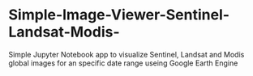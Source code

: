 # Simple-Image-Viewer-Sentinel-Landsat-Modis-
Simple Jupyter Notebook app to visualize Sentinel, Landsat and Modis global images for an specific date range useing Google Earth Engine

